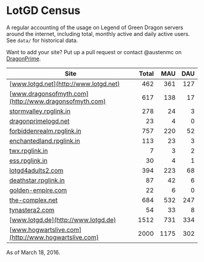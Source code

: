 # LotGD Census
A regular accounting of the usage on Legend of Green Dragon servers around the internet, including total, monthly active and daily active users. See `data/` for historical data.

Want to add your site? Put up a pull request or contact @austenmc on [DragonPrime](http://dragonprime.net).


Site | Total | MAU | DAU
--- | ---:| ---:| ---:
[www.lotgd.net](http://www.lotgd.net)|462|361|127
[www.dragonsofmyth.com](http://www.dragonsofmyth.com)|617|138|17
[stormvalley.rpglink.in](http://stormvalley.rpglink.in)|278|24|3
[dragonprimelogd.net](http://dragonprimelogd.net)|23|4|0
[forbiddenrealm.rpglink.in](http://forbiddenrealm.rpglink.in)|757|220|52
[enchantedland.rpglink.in](http://enchantedland.rpglink.in)|113|23|3
[twx.rpglink.in](http://twx.rpglink.in)|7|3|2
[ess.rpglink.in](http://ess.rpglink.in)|30|4|1
[lotgd4adults2.com](http://lotgd4adults2.com)|394|223|68
[deathstar.rpglink.in](http://deathstar.rpglink.in)|87|42|6
[golden-empire.com](http://golden-empire.com)|22|6|0
[the-complex.net](http://the-complex.net)|684|532|247
[tynastera2.com](http://tynastera2.com)|54|33|8
[www.lotgd.de](http://www.lotgd.de)|1512|731|334
[www.hogwartslive.com](http://www.hogwartslive.com)|2000|1175|302

As of March 18, 2016.
